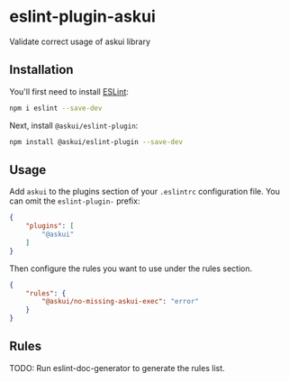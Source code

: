 # eslint-plugin-askui

Validate correct usage of askui library

## Installation

You'll first need to install [ESLint](https://eslint.org/):

```sh
npm i eslint --save-dev
```

Next, install `@askui/eslint-plugin`:

```sh
npm install @askui/eslint-plugin --save-dev
```

## Usage

Add `askui` to the plugins section of your `.eslintrc` configuration file. You can omit the `eslint-plugin-` prefix:

```json
{
    "plugins": [
        "@askui"
    ]
}
```


Then configure the rules you want to use under the rules section.

```json
{
    "rules": {
        "@askui/no-missing-askui-exec": "error"
    }
}
```

## Rules

<!-- begin auto-generated rules list -->
TODO: Run eslint-doc-generator to generate the rules list.
<!-- end auto-generated rules list -->


